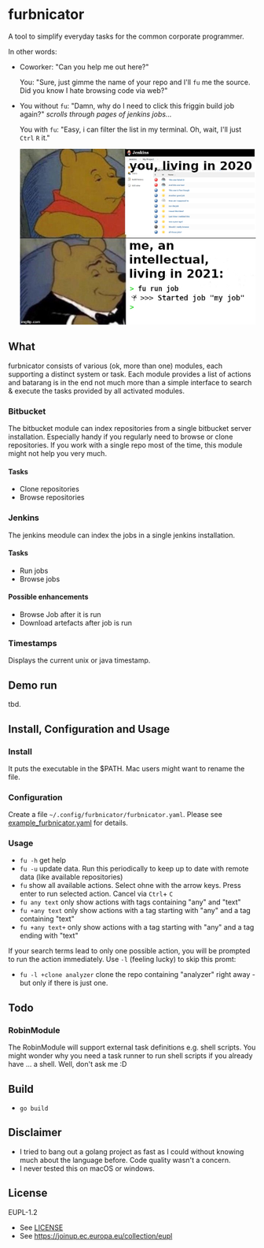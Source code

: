 # furbnicator

A tool to simplify everyday tasks for the common corporate programmer.

In other words:

- Coworker: "Can you help me out here?"

  You: "Sure, just gimme the name of your repo and I'll `fu` me the source.
        Did you know I hate browsing code via web?"

- You without `fu`: "Damn, why do I need to click this friggin build job again?"
  *scrolls through pages of jenkins jobs...*

  You with `fu`: "Easy, i can filter the list in my terminal. Oh, wait, I'll
  just `Ctrl` `R` it."

  ![Teaser](docs/teaser_trailer.png)

## What

furbnicator consists of various (ok, more than one) modules, each supporting a
distinct system or task. Each module provides a list of actions and batarang is
in the end not much more than a simple interface to search & execute the tasks
provided by all activated modules.

### Bitbucket

The bitbucket module can index repositories from a single bitbucket server
installation. Especially handy if you regularly need to browse or clone
repositories. If you work with a single repo most of the time, this module might
not help you very much.

#### Tasks

- Clone repositories
- Browse repositories

### Jenkins

The jenkins meodule can index the jobs in a single jenkins installation.

#### Tasks

- Run jobs
- Browse jobs

#### Possible enhancements

- Browse Job after it is run
- Download artefacts after job is run

### Timestamps

Displays the current unix or java timestamp.

## Demo run

tbd.

## Install, Configuration and Usage

### Install

It puts the executable in the $PATH. Mac users might want to rename the file.

### Configuration

Create a file  `~/.config/furbnicator/furbnicator.yaml`. Please see
[example_furbnicator.yaml](docs/example_furbnicator.yaml) for details.

### Usage

- `fu -h` get help
- `fu -u` update data. Run this periodically to keep up to date with remote data
  (like available repositories)
- `fu` show all available actions. Select ohne with the arrow keys. Press enter
  to run selected action. Cancel via `Ctrl`+ `C`
- `fu any text` only show actions with tags containing "any" and "text"
- `fu +any text` only show actions with a tag starting with "any" and a tag
  containing "text"
- `fu +any text+` only show actions with a tag starting with "any" and a tag
  ending with "text"

If your search terms lead to only one possible action, you will be prompted to
run the action immediately. Use `-l` (feeling lucky) to skip this promt:

- `fu -l +clone analyzer` clone the repo containing "analyzer" right away - but
  only if there is just one.

## Todo

### RobinModule

The RobinModule will support external task definitions e.g. shell scripts. You
might wonder why you need a task runner to run shell scripts if you already have
... a shell. Well, don't ask me :D

## Build

- `go build`

## Disclaimer

- I tried to bang out a golang project as fast as I could without knowing much
  about the language before. Code quality wasn't a concern.
- I never tested this on macOS or windows.

## License

EUPL-1.2

- See [LICENSE](LICENSE)
- See https://joinup.ec.europa.eu/collection/eupl

